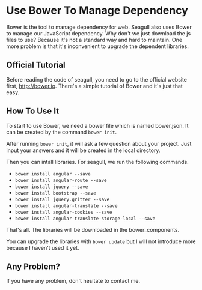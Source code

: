 
# Use Bower To Manage Dependency

Bower is the tool to manage dependency for web. Seagull also uses Bower to manage our JavaScript dependency. Why don't we just download the js files to use? Because it's not a standard way and hard to maintain. One more problem is that it's inconvenient to upgrade the dependent libraries.

## Official Tutorial

Before reading the code of seagull, you need to go to the official website first, <http://bower.io>. There's a simple tutorial of Bower and it's just that easy.

## How To Use It

To start to use Bower, we need a bower file which is named bower.json. It can be created by the command `bower init`.

After running `bower init`, it will ask a few question about your project. Just input your answers and it will be created in the local directory.

Then you can intall libraries. For seagull, we run the following commands.

* `bower install angular --save`
* `bower install angular-route --save`
* `bower install jquery --save`
* `bower install bootstrap --save`
* `bower install jquery.gritter --save`
* `bower install angular-translate --save`
* `bower install angular-cookies --save`
* `bower install angular-translate-storage-local --save`

That's all. The libraries will be downloaded in the bower_components.

You can upgrade the libraries with `bower update` but I will not introduce more because I haven't used it yet.


## Any Problem?

If you have any problem, don't hesitate to contact me.
